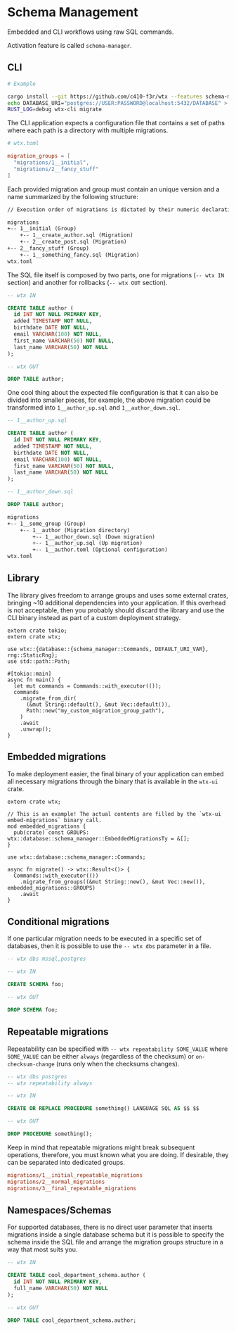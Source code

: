 # Schema Management

Embedded and CLI workflows using raw SQL commands.

Activation feature is called `schema-manager`.

## CLI

```bash
# Example

cargo install --git https://github.com/c410-f3r/wtx --features schema-manager-dev wtx-ui
echo DATABASE_URI="postgres://USER:PASSWORD@localhost:5432/DATABASE" > .env
RUST_LOG=debug wtx-cli migrate
```

The CLI application expects a configuration file that contains a set of paths where each path is a directory with multiple migrations.

```toml
# wtx.toml

migration_groups = [
  "migrations/1__initial",
  "migrations/2__fancy_stuff"
]
```

Each provided migration and group must contain an unique version and a name summarized by the following structure:

```txt
// Execution order of migrations is dictated by their numeric declaration order.

migrations
+-- 1__initial (Group)
    +-- 1__create_author.sql (Migration)
    +-- 2__create_post.sql (Migration)
+-- 2__fancy_stuff (Group)
    +-- 1__something_fancy.sql (Migration)
wtx.toml
```

The SQL file itself is composed by two parts, one for migrations (`-- wtx IN` section) and another for rollbacks (`-- wtx OUT` section).

```sql
-- wtx IN

CREATE TABLE author (
  id INT NOT NULL PRIMARY KEY,
  added TIMESTAMP NOT NULL,
  birthdate DATE NOT NULL,
  email VARCHAR(100) NOT NULL,
  first_name VARCHAR(50) NOT NULL,
  last_name VARCHAR(50) NOT NULL
);

-- wtx OUT

DROP TABLE author;
```

One cool thing about the expected file configuration is that it can also be divided into smaller pieces, for example, the above migration could be transformed into `1__author_up.sql` and `1__author_down.sql`.

```sql
-- 1__author_up.sql

CREATE TABLE author (
  id INT NOT NULL PRIMARY KEY,
  added TIMESTAMP NOT NULL,
  birthdate DATE NOT NULL,
  email VARCHAR(100) NOT NULL,
  first_name VARCHAR(50) NOT NULL,
  last_name VARCHAR(50) NOT NULL
);
```

```sql
-- 1__author_down.sql

DROP TABLE author;
```

```txt
migrations
+-- 1__some_group (Group)
    +-- 1__author (Migration directory)
        +-- 1__author_down.sql (Down migration)
        +-- 1__author_up.sql (Up migration)
        +-- 1__author.toml (Optional configuration)
wtx.toml
```

## Library

The library gives freedom to arrange groups and uses some external crates, bringing ~10 additional dependencies into your application. If this overhead is not acceptable, then you probably should discard the library and use the CLI binary instead as part of a custom deployment strategy.

```rust,edition2021,no_run
extern crate tokio;
extern crate wtx;

use wtx::{database::{schema_manager::Commands, DEFAULT_URI_VAR}, rng::StaticRng};
use std::path::Path;

#[tokio::main]
async fn main() {
  let mut commands = Commands::with_executor(());
  commands
    .migrate_from_dir(
      (&mut String::default(), &mut Vec::default()),
      Path::new("my_custom_migration_group_path"),
    )
    .await
    .unwrap();
}
```

## Embedded migrations

To make deployment easier, the final binary of your application can embed all necessary migrations through the binary that is available in the `wtx-ui` crate.

```rust,edition2021,no_run
extern crate wtx;

// This is an example! The actual contents are filled by the `wtx-ui embed-migrations` binary call.
mod embedded_migrations {
  pub(crate) const GROUPS: wtx::database::schema_manager::EmbeddedMigrationsTy = &[];
}

use wtx::database::schema_manager::Commands;

async fn migrate() -> wtx::Result<()> {
  Commands::with_executor(())
    .migrate_from_groups((&mut String::new(), &mut Vec::new()), embedded_migrations::GROUPS)
    .await
}
```

## Conditional migrations

If one particular migration needs to be executed in a specific set of databases, then it is possible to use the `-- wtx dbs` parameter in a file.

```sql
-- wtx dbs mssql,postgres

-- wtx IN

CREATE SCHEMA foo;

-- wtx OUT

DROP SCHEMA foo;
```

## Repeatable migrations

Repeatability can be specified with `-- wtx repeatability SOME_VALUE` where `SOME_VALUE` can be either `always` (regardless of the checksum) or `on-checksum-change` (runs only when the checksums changes).

```sql
-- wtx dbs postgres
-- wtx repeatability always

-- wtx IN

CREATE OR REPLACE PROCEDURE something() LANGUAGE SQL AS $$ $$

-- wtx OUT

DROP PROCEDURE something();
```

Keep in mind that repeatable migrations might break subsequent operations, therefore, you must known what you are doing. If desirable, they can be separated into dedicated groups.

```ini
migrations/1__initial_repeatable_migrations
migrations/2__normal_migrations
migrations/3__final_repeatable_migrations
```

## Namespaces/Schemas

For supported databases, there is no direct user parameter that inserts migrations inside a single database schema but it is possible to specify the schema inside the SQL file and arrange the migration groups structure in a way that most suits you.

```sql
-- wtx IN

CREATE TABLE cool_department_schema.author (
  id INT NOT NULL PRIMARY KEY,
  full_name VARCHAR(50) NOT NULL
);

-- wtx OUT

DROP TABLE cool_department_schema.author;
```